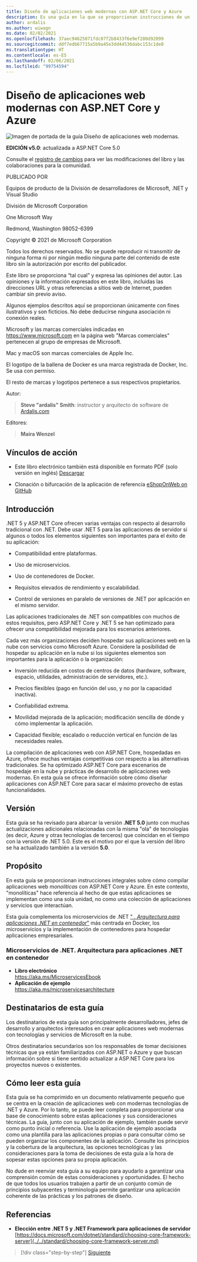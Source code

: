 ```yaml
---
title: Diseño de aplicaciones web modernas con ASP.NET Core y Azure
description: Es una guía en la que se proporcionan instrucciones de un extremo a otro sobre cómo compilar aplicaciones web monolíticas con ASP.NET Core y Azure.
author: ardalis
ms.author: wiwagn
ms.date: 02/02/2021
ms.openlocfilehash: 37aec94625071fdc07f2b8433f6e9ef200d92099
ms.sourcegitcommit: ddf7edb67715a5b9a45e3dd44536dabc153c1de0
ms.translationtype: HT
ms.contentlocale: es-ES
ms.lasthandoff: 02/06/2021
ms.locfileid: "99754594"
---
```

# <a name="architect-modern-web-applications-with-aspnet-core-and-azure"></a>Diseño de aplicaciones web modernas con ASP.NET Core y Azure

![Imagen de portada de la guía Diseño de aplicaciones web modernas.](./media/index/web-application-guide-cover-image.png)

**EDICIÓN v5.0**: actualizada a ASP.NET Core 5.0

Consulte el [registro de cambios](https://aka.ms/aspnet-ebook-changelog) para ver las modificaciones del libro y las colaboraciones para la comunidad.

PUBLICADO POR

Equipos de producto de la División de desarrolladores de Microsoft, .NET y Visual Studio

División de Microsoft Corporation

One Microsoft Way

Redmond, Washington 98052-6399

Copyright © 2021 de Microsoft Corporation

Todos los derechos reservados. No se puede reproducir ni transmitir de ninguna forma ni por ningún medio ninguna parte del contenido de este libro sin la autorización por escrito del publicador.

Este libro se proporciona “tal cual” y expresa las opiniones del autor. Las opiniones y la información expresados en este libro, incluidas las direcciones URL y otras referencias a sitios web de Internet, pueden cambiar sin previo aviso.

Algunos ejemplos descritos aquí se proporcionan únicamente con fines ilustrativos y son ficticios. No debe deducirse ninguna asociación ni conexión reales.

Microsoft y las marcas comerciales indicadas en <https://www.microsoft.com> en la página web "Marcas comerciales" pertenecen al grupo de empresas de Microsoft.

Mac y macOS son marcas comerciales de Apple Inc.

El logotipo de la ballena de Docker es una marca registrada de Docker, Inc. Se usa con permiso.

El resto de marcas y logotipos pertenece a sus respectivos propietarios.

Autor:

> **Steve "ardalis" Smith**: instructor y arquitecto de software de [Ardalis.com](https://ardalis.com)

Editores:

> **Maira Wenzel**

## <a name="action-links"></a>Vínculos de acción

- Este libro electrónico también está disponible en formato PDF (solo versión en inglés) [Descargar](https://aka.ms/webappebook)

- Clonación o bifurcación de la aplicación de referencia [eShopOnWeb on GitHub](https://github.com/dotnet-architecture/eShopOnWeb)

## <a name="introduction"></a>Introducción

.NET 5 y ASP.NET Core ofrecen varias ventajas con respecto al desarrollo tradicional con .NET. Debe usar .NET 5 para las aplicaciones de servidor si algunos o todos los elementos siguientes son importantes para el éxito de su aplicación:

- Compatibilidad entre plataformas.

- Uso de microservicios.

- Uso de contenedores de Docker.

- Requisitos elevados de rendimiento y escalabilidad.

- Control de versiones en paralelo de versiones de .NET por aplicación en el mismo servidor.

Las aplicaciones tradicionales de .NET son compatibles con muchos de estos requisitos, pero ASP.NET Core y .NET 5 se han optimizado para ofrecer una compatibilidad mejorada para los escenarios anteriores.

Cada vez más organizaciones deciden hospedar sus aplicaciones web en la nube con servicios como Microsoft Azure. Considere la posibilidad de hospedar su aplicación en la nube si los siguientes elementos son importantes para la aplicación o la organización:

- Inversión reducida en costos de centros de datos (hardware, software, espacio, utilidades, administración de servidores, etc.).

- Precios flexibles (pago en función del uso, y no por la capacidad inactiva).

- Confiabilidad extrema.

- Movilidad mejorada de la aplicación; modificación sencilla de dónde y cómo implementar la aplicación.

- Capacidad flexible; escalado o reducción vertical en función de las necesidades reales.

La compilación de aplicaciones web con ASP.NET Core, hospedadas en Azure, ofrece muchas ventajas competitivas con respecto a las alternativas tradicionales. Se ha optimizado ASP.NET Core para escenarios de hospedaje en la nube y prácticas de desarrollo de aplicaciones web modernas. En esta guía se ofrece información sobre cómo diseñar aplicaciones con ASP.NET Core para sacar el máximo provecho de estas funcionalidades.

## <a name="version"></a>Versión

Esta guía se ha revisado para abarcar la versión **.NET 5.0** junto con muchas actualizaciones adicionales relacionadas con la misma "ola" de tecnologías (es decir, Azure y otras tecnologías de terceros) que coincidan en el tiempo con la versión de .NET 5.0. Este es el motivo por el que la versión del libro se ha actualizado también a la versión **5.0**.

## <a name="purpose"></a>Propósito

En esta guía se proporcionan instrucciones integrales sobre cómo compilar aplicaciones web *monolíticas* con ASP.NET Core y Azure. En este contexto, "monolíticas" hace referencia al hecho de que estas aplicaciones se implementan como una sola unidad, no como una colección de aplicaciones y servicios que interactúan.

Esta guía complementa los microservicios de .NET [" _. Arquitectura para aplicaciones .NET en contenedor_"](../microservices/index.md) más centrada en Docker, los microservicios y la implementación de contenedores para hospedar aplicaciones empresariales.

### <a name="net-microservices-architecture-for-containerized-net-applications"></a>Microservicios de .NET. Arquitectura para aplicaciones .NET en contenedor

- **Libro electrónico**  
  <https://aka.ms/MicroservicesEbook>
- **Aplicación de ejemplo**  
  <https://aka.ms/microservicesarchitecture>

## <a name="who-should-use-this-guide"></a>Destinatarios de esta guía

Los destinatarios de esta guía son principalmente desarrolladores, jefes de desarrollo y arquitectos interesados en crear aplicaciones web modernas con tecnologías y servicios de Microsoft en la nube.

Otros destinatarios secundarios son los responsables de tomar decisiones técnicas que ya están familiarizados con ASP.NET o Azure y que buscan información sobre si tiene sentido actualizar a ASP.NET Core para los proyectos nuevos o existentes.

## <a name="how-you-can-use-this-guide"></a>Cómo leer esta guía

Esta guía se ha comprimido en un documento relativamente pequeño que se centra en la creación de aplicaciones web con modernas tecnologías de .NET y Azure. Por lo tanto, se puede leer completa para proporcionar una base de conocimiento sobre estas aplicaciones y sus consideraciones técnicas. La guía, junto con su aplicación de ejemplo, también puede servir como punto inicial o referencia. Use la aplicación de ejemplo asociada como una plantilla para las aplicaciones propias o para consultar cómo se pueden organizar los componentes de la aplicación. Consulte los principios y la cobertura de la arquitectura, las opciones tecnológicas y las consideraciones para la toma de decisiones de esta guía a la hora de sopesar estas opciones para su propia aplicación.

No dude en reenviar esta guía a su equipo para ayudarlo a garantizar una comprensión común de estas consideraciones y oportunidades. El hecho de que todos los usuarios trabajen a partir de un conjunto común de principios subyacentes y terminología permite garantizar una aplicación coherente de las prácticas y los patrones de diseño.

## <a name="references"></a>Referencias

- **Elección entre .NET 5 y .NET Framework para aplicaciones de servidor**  
  [https://docs.microsoft.com/dotnet/standard/choosing-core-framework-server](../../standard/choosing-core-framework-server.md)

>[!div class="step-by-step"]
>[Siguiente](modern-web-applications-characteristics.md)
